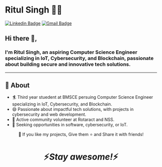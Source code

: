 # Ritul Singh 👨‍💻

[![Linkedin Badge](https://img.shields.io/badge/-ritulsingh-blue?style=flat-square&logo=Linkedin&logoColor=white&link=https://www.linkedin.com/in/ritul-singh-603653341/)](https://www.linkedin.com/in/ritul-singh-603653341/) 
[![Gmail Badge](https://img.shields.io/badge/-ritulsingh.work@gmail.com-c14438?style=flat-square&logo=Gmail&logoColor=white&link=mailto:ritulsingh.work@gmail.com)](mailto:ritulsingh.work@gmail.com)


## Hi there 👋,

### I'm Ritul Singh, an aspiring Computer Science Engineer specializing in IoT, Cybersecurity, and Blockchain, passionate about building secure and innovative tech solutions.
-------
  
## 🧐 About

- 🏄‍ Third year stuedent at BMSCE persuing Computer Science Engineer specializing in IoT, Cybersecurity, and Blockchain.
- 😄 Passionate about impactful tech solutions, with projects in cybersecurity and web development.
- 🌱 Active community volunteer at Rotaract and NSS.
- 👯 Seeking opportunities in software, cybersecurity, or IoT.

<p align="center">💙 If you like my projects, Give them ⭐ and Share it with friends!</p>
</p>
<h1 align='center'>⚡️<i>Stay awesome!</i>⚡️</h1>
